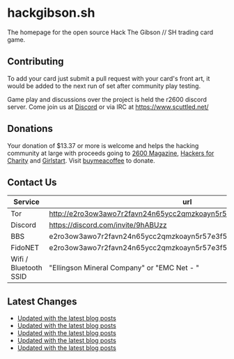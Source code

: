 # hackgibson.sh
The homepage for the open source Hack The Gibson // SH trading card game.


## Contributing

To add your card just submit a pull request with your card's front art, it would be added to the next run of set after community play testing.

Game play and discussions over the project is held the r2600 discord server. Come join us at [Discord](https://discord.com/invite/9hABUzz) or via IRC at https://www.scuttled.net/


## Donations

Your donation of $13.37 or more is welcome and helps the hacking community at large with proceeds going to [2600 Magazine](https://2600.com/), [Hackers for Charity](https://hackersforcharity.org) and [Girlstart](https://girlstart.org).  Visit [buymeacoffee](https://www.buymeacoffee.com/hackgibson.sh) to donate.


## Contact Us

Service | url
-|-
Tor | http://e2ro3ow3awo7r2favn24n65ycc2qmzkoayn5r57e3f56nvjwdcgg32ad.onion
Discord | https://discord.com/invite/9hABUzz
BBS | e2ro3ow3awo7r2favn24n65ycc2qmzkoayn5r57e3f56nvjwdcgg32ad.onion:23
FidoNET | e2ro3ow3awo7r2favn24n65ycc2qmzkoayn5r57e3f56nvjwdcgg32ad.onion:24554
Wifi / Bluetooth SSID | "Ellingson Mineral Company" or "EMC Net - <fidonet address>"

## Latest Changes
<!-- BLOG-POST-LIST:START -->
- [Updated with the latest blog posts](https://github.com/DFW2600/hackgibson.sh/commit/87dac5ecaf00f11e99e1d12ff79ba21b617f94ae)
- [Updated with the latest blog posts](https://github.com/DFW2600/hackgibson.sh/commit/a98188db90196c9c748a23d73ba1d3c67a879e5f)
- [Updated with the latest blog posts](https://github.com/DFW2600/hackgibson.sh/commit/2f151013f13320e7889f02c3f288d884b83c9e9f)
- [Updated with the latest blog posts](https://github.com/DFW2600/hackgibson.sh/commit/9be9abcfec83821e6437db1568209ecf6cccf35e)
- [Updated with the latest blog posts](https://github.com/DFW2600/hackgibson.sh/commit/dbaa496802ddbd49ac31ffdf6d009074e0f8ec43)
<!-- BLOG-POST-LIST:END -->
